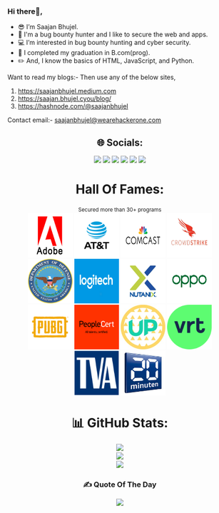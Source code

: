 ### Hi there👋,
- 😎 I’m Saajan Bhujel.
- 🤖 I'm a bug bounty hunter and I like to secure the web and apps.
- 💻 I’m interested in bug bounty hunting and cyber security.
- 🌱 I completed my graduation in B.com(prog).
- ✏️ And, I know the basics of HTML, JavaScript, and Python.

Want to read my blogs:- Then use any of the below sites,
1. https://saajanbhujel.medium.com
2. https://saajan.bhujel.cyou/blog/
3. https://hashnode.com/@saajanbhujel

Contact email:- saajanbhujel@wearehackerone.com

<div align="center">
  <h2>🌐 Socials:</h2>
  <a href="https://hackerone.com/saajanbhujel?type=user" title="HackerOne Profile"><img src="https://img.shields.io/badge/HackerOne-%23000000.svg?logo=Hackerone&logoColor=white"></a>
  <a href="https://bugcrowd.com/saajanbhujel11/" title="Bugcrowd Profile"><img src="https://img.shields.io/badge/Bugcrowd-%23FF6900.svg?logo=Bugcrowd&logoColor=white"></a>
  <a href="https://app.intigriti.com/researcher/profile/saajanbhujel11" title="Intigriti Profile"><img src="https://img.shields.io/badge/Intigriti-%234C59A8.svg?logo=Intigriti&logoColor=white" target="_blank"></a>
  <a href="https://twitter.com/saajanbhujel11/" title="Twitter Profile"><img src="https://img.shields.io/badge/Twitter-%231DA1F2.svg?logo=Twitter&logoColor=white" target="_blank"></a>
  <a href="https://www.linkedin.com/in/" title="LinkedIn Profile"><img src="https://img.shields.io/badge/LinkedIn-%230077B5.svg?logo=LinkedIn&logoColor=white"></a>
  <a href="https://saajanbhujel.medium.com/" title="Medium Blog"><img src="https://img.shields.io/badge/Medium-12100E?logo=Medium&logoColor=white"></a>

<h1 align="center">
  Hall Of Fames:
</h1>
<small>Secured more than 30+ programs</small>
<!--<h3 align="center">
  <code>Secured more than 30+ programs</code>
</h3>-->
<section align="center">
  <a href="https://hackerone.com/adobe/thanks?type=team"><img height="100" width="100" src="/HOF/adobe.png"></a>
  <a href="https://hackerone.com/att/thanks?type=team"><img height="100" width="100" src="/HOF/att.jpg"></a>
  <a href="https://bugcrowd.com/comcastvdp/hall-of-fame"><img height="100" width="100" src="/HOF/comcast.png"></a>
  <a href="https://hackerone.com/nutanix/thanks?type=team"><img height="100" width="100" src="/HOF/crowdstrike2.jpg"></a>
  <a href="https://hackerone.com/deptofdefense/thanks?type=team"><img height="100" width="100" src="/HOF/dod.png"></a>
  <a href="https://hackerone.com/logitech?type=team"><img height="100" width="100" src="/HOF/logitech.png"></a>
  <a href="https://hackerone.com/nutanix/thanks?type=team"><img height="100" width="100" src="/HOF/nutanix.gif"></a>
  <a href="https://hackerone.com/oppo/thanks?type=team"><img height="100" width="100" src="/HOF/oppo.png"></a>
  <a href="https://hackerone.com/pubg/thanks?type=team"><img height="100" width="100" src="/HOF/pubg.png"></a>
  <a href="https://hackerone.com/peoplecert/thanks?type=team"><img height="100" width="100" src="/HOF/peoplecert.png"></a>
  <a href="https://hackerone.com/upchieve?type=team"><img height="100" width="100" src="/HOF/upchieve.jpg"></a>
  <a href="https://app.intigriti.com/researcher/programs/vrtnv/vrt/leaderboard?alltime=true&severity=1"><img height="100" width="100" src="/HOF/vrt.svg"></a>
  <a href="https://hackerone.com/tennessee-valley-authority/thanks?type=team"><img height="100" width="100" src="/HOF/TVA.png"></a>
  <a href="https://bugcrowd.com/twentyminuten/hall-of-fame"><img height="100" width="100" src="/HOF/20minuten.jpg"></a>
</section>

# 📊 GitHub Stats:
![](https://github-readme-stats.vercel.app/api?username=aaaaa&theme=dark&hide_border=false&include_all_commits=false&count_private=false)<br/>
![](https://github-readme-streak-stats.herokuapp.com/?user=aaaaa&theme=dark&hide_border=false)<br/>
![](https://github-readme-stats.vercel.app/api/top-langs/?username=aaaaa&theme=dark&hide_border=false&include_all_commits=false&count_private=false&layout=compact)

### ✍️ Quote Of The Day
![](https://quotes-github-readme.vercel.app/api?type=horizontal&theme=radical)
